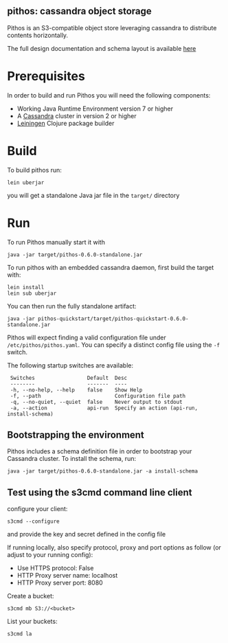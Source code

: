 pithos: cassandra object storage
--------------------------------

Pithos is an S3-compatible object store leveraging cassandra
to distribute contents horizontally.

The full design documentation and schema layout is available [here](doc/design.org)


# Prerequisites

In order to build and run Pithos you will need the following components:

* Working Java Runtime Environment version 7 or higher
* A [Cassandra](http://cassandra.apache.org/) cluster in version 2 or higher
* [Leiningen](https://github.com/technomancy/leiningen) Clojure package builder

# Build

To build pithos run:

    lein uberjar

you will get a standalone Java jar file in the `target/` directory

# Run

To run Pithos manually start it with

    java -jar target/pithos-0.6.0-standalone.jar

To run pithos with an embedded cassandra daemon, first build the
target with:

    lein install
    lein sub uberjar

You can then run the fully standalone artifact:

    java -jar pithos-quickstart/target/pithos-quickstart-0.6.0-standalone.jar

Pithos will expect finding a valid configuration file under `/etc/pithos/pithos.yaml`. You can specify a distinct config file using the `-f` switch.

The following startup switches are available:

     Switches                 Default  Desc
     --------                 -------  ----
     -h, --no-help, --help    false    Show Help
     -f, --path                        Configuration file path
     -q, --no-quiet, --quiet  false    Never output to stdout
     -a, --action             api-run  Specify an action (api-run, install-schema)

## Bootstrapping the environment

Pithos includes a schema definition file in order to bootstrap your Cassandra cluster.
To install the schema, run:

    java -jar target/pithos-0.6.0-standalone.jar -a install-schema


## Test using the s3cmd command line client

configure your client:

    s3cmd --configure

and provide the key and secret defined in the config file

If running locally, also specify protocol, proxy and port options as follow (or adjust to your running config):

* Use HTTPS protocol: False
* HTTP Proxy server name: localhost
* HTTP Proxy server port: 8080

Create a bucket:

    s3cmd mb S3://<bucket>

List your buckets:

    s3cmd la
